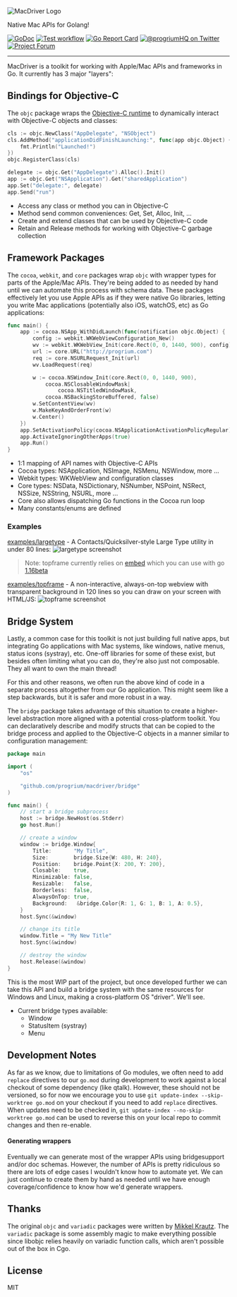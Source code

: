 <img src="https://github.com/progrium/macdriver/raw/main/macdriver.gif" alt="MacDriver Logo">

Native Mac APIs for Golang!

[![GoDoc](https://godoc.org/github.com/progrium/macdriver?status.svg)](https://godoc.org/github.com/progrium/macdriver)
<a href="https://github.com/progrium/macdriver/actions?workflow=test"><img alt="Test workflow" src="https://img.shields.io/github/workflow/status/progrium/macdriver/test?label=test&logo=github&style=flat-square"></a>
[![Go Report Card](https://goreportcard.com/badge/github.com/progrium/macdriver)](https://goreportcard.com/report/github.com/progrium/macdriver)
<a href="https://twitter.com/progriumHQ" title="@progriumHQ on Twitter"><img src="https://img.shields.io/badge/twitter-@progriumHQ-55acee.svg" alt="@progriumHQ on Twitter"></a>
<a href="https://github.com/progrium/macdriver/discussions" title="Project Forum"><img src="https://img.shields.io/badge/community-forum-ff69b4.svg" alt="Project Forum"></a>

------

MacDriver is a toolkit for working with Apple/Mac APIs and frameworks in Go. It currently has 3 major "layers":

## Bindings for Objective-C
The `objc` package wraps the [Objective-C runtime](https://developer.apple.com/documentation/objectivec/objective-c_runtime?language=objc) to dynamically interact with Objective-C objects and classes:

```go
cls := objc.NewClass("AppDelegate", "NSObject")
cls.AddMethod("applicationDidFinishLaunching:", func(app objc.Object) {
	fmt.Println("Launched!")
})
objc.RegisterClass(cls)

delegate := objc.Get("AppDelegate").Alloc().Init()
app := objc.Get("NSApplication").Get("sharedApplication")
app.Set("delegate:", delegate)
app.Send("run")
```

* Access any class or method you can in Objective-C
* Method send common conveniences: Get, Set, Alloc, Init, ...
* Create and extend classes that can be used by Objective-C code
* Retain and Release methods for working with Objective-C garbage collection

## Framework Packages
The `cocoa`, `webkit`, and `core` packages wrap `objc` with wrapper types for parts of the Apple/Mac APIs. They're being added to as needed by hand until
we can automate this process with schema data. These packages effectively let you use Apple APIs as if they were native Go libraries, letting
you write Mac applications (potentially also iOS, watchOS, etc) as Go applications:

```go
func main() {
	app := cocoa.NSApp_WithDidLaunch(func(notification objc.Object) {
		config := webkit.WKWebViewConfiguration_New()
		wv := webkit.WKWebView_Init(core.Rect(0, 0, 1440, 900), config)
		url := core.URL("http://progrium.com")
		req := core.NSURLRequest_Init(url)
		wv.LoadRequest(req)

		w := cocoa.NSWindow_Init(core.Rect(0, 0, 1440, 900),
			cocoa.NSClosableWindowMask|
				cocoa.NSTitledWindowMask,
			cocoa.NSBackingStoreBuffered, false)
		w.SetContentView(wv)
		w.MakeKeyAndOrderFront(w)
		w.Center()
	})
	app.SetActivationPolicy(cocoa.NSApplicationActivationPolicyRegular)
	app.ActivateIgnoringOtherApps(true)
	app.Run()
}
```

* 1:1 mapping of API names with Objective-C APIs
* Cocoa types: NSApplication, NSImage, NSMenu, NSWindow, more ...
* Webkit types: WKWebView and configuration classes
* Core types: NSData, NSDictionary, NSNumber, NSPoint, NSRect, NSSize, NSString, NSURL, more ...
* Core also allows dispatching Go functions in the Cocoa run loop
* Many constants/enums are defined


### Examples
[examples/largetype](https://github.com/progrium/macdriver/blob/main/examples/largetype/main.go#L1) - A Contacts/Quicksilver-style Large Type utility in under 80 lines:
![largetype screenshot](https://pbs.twimg.com/media/EqaoO2MXIAEJNK2?format=jpg&name=large)


> Note: topframe currently relies on [embed](https://github.com/golang/go/issues/41191) which you can use with go [1.16beta](https://golang.org/dl/#unstable)

[examples/topframe](https://github.com/progrium/macdriver/blob/main/examples/topframe/main.go#L1) - A non-interactive, always-on-top webview with transparent background in 120 lines so you can draw on your
screen with HTML/JS: 
![topframe screenshot](https://pbs.twimg.com/media/EqhYDmlW8AEBC6-?format=jpg&name=large)

## Bridge System
Lastly, a common case for this toolkit is not just building full native apps, but integrating Go applications
with Mac systems, like windows, native menus, status icons (systray), etc.
One-off libraries for some of these exist, but besides often limiting what you can do, 
they're also just not composable. They all want to own the main thread!

For this and other reasons, we often run the above kind of code in a separate process altogether from our
Go application. This might seem like a step backwards, but it is safer and more robust in a way. 

The `bridge` package takes advantage of this situation to create a higher-level abstraction more aligned with a potential 
cross-platform toolkit. You can declaratively describe and modify structs that can be copied to the bridge process and applied to the Objective-C
objects in a manner similar to configuration management:

```go
package main 

import (
	"os"

	"github.com/progrium/macdriver/bridge"
)

func main() {
	// start a bridge subprocess
	host := bridge.NewHost(os.Stderr)
	go host.Run()

	// create a window
	window := bridge.Window{
		Title:       "My Title",
		Size:        bridge.Size{W: 480, H: 240},
		Position:    bridge.Point{X: 200, Y: 200},
		Closable:    true,
		Minimizable: false,
		Resizable:   false,
		Borderless:  false,
		AlwaysOnTop: true,
		Background:   &bridge.Color{R: 1, G: 1, B: 1, A: 0.5},
	}
	host.Sync(&window)

	// change its title
	window.Title = "My New Title"
	host.Sync(&window)

	// destroy the window
	host.Release(&window)
}

```
This is the most WIP part of the project, but once developed further we can take this API and build a bridge
system with the same resources for Windows and Linux, making a cross-platform OS "driver". We'll see.

* Current bridge types available:
  * Window
  * StatusItem (systray)
  * Menu

## Development Notes

As far as we know, due to limitations of Go modules, we often need to add `replace` directives to our `go.mod` during development
to work against a local checkout of some dependency (like qtalk). However, these should not be versioned, so for now we encourage
you to use `git update-index --skip-worktree go.mod` on your checkout if you need to add `replace` directives. When updates need to
be checked in, `git update-index --no-skip-worktree go.mod` can be used to reverse this on your local repo to commit changes and then re-enable.

#### Generating wrappers

Eventually we can generate most of the wrapper APIs using bridgesupport and/or doc schemas. However, the number of APIs
is pretty ridiculous so there are lots of edge cases I wouldn't know how to automate yet. We can just continue to create them by hand
as needed until we have enough coverage/confidence to know how we'd generate wrappers.

## Thanks

The original `objc` and `variadic` packages were written by [Mikkel Krautz](https://github.com/mkrautz). The `variadic` package is some assembly magic to make everything possible since libobjc relies heavily on variadic function calls, which aren't possible out of the box in Cgo. 

## License

MIT
